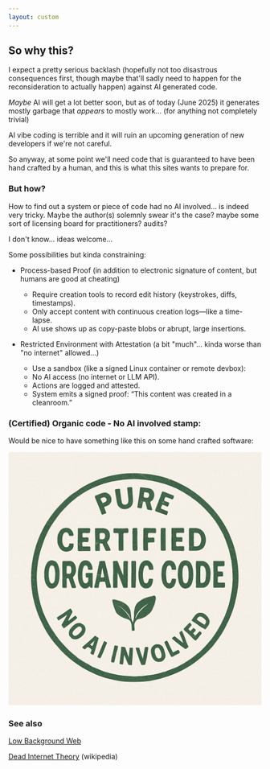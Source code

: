 ```yaml
---
layout: custom
---
```


## So why this?

I expect a pretty serious backlash (hopefully not too disastrous consequences first, though maybe that'll sadly need to happen for the reconsideration to actually happen) against AI generated code.

_Maybe_ AI will get a lot better soon, but as of today (June 2025) it generates mostly garbage that _appears_ to mostly work... (for anything not completely trivial)

AI vibe coding is terrible and it will ruin an upcoming generation of new developers if we're not careful.

So anyway, at some point we'll need code that is guaranteed to have been hand crafted by a human, and this is what this sites wants to prepare for.

### But how?

How to find out a system or piece of code had no AI involved... is indeed very tricky. Maybe the author(s) solemnly swear it's the case? maybe some sort of licensing board for practitioners? audits?

I don't know... ideas welcome...

Some possibilities but kinda constraining:

- Process-based Proof (in addition to electronic signature of content, but humans are good at cheating)
    - Require creation tools to record edit history (keystrokes, diffs, timestamps).
	- Only accept content with continuous creation logs—like a time-lapse.
	- AI use shows up as copy-paste blobs or abrupt, large insertions.

- Restricted Environment with Attestation (a bit "much"... kinda worse than "no internet" allowed...)
	- Use a sandbox (like a signed Linux container or remote devbox):
	- No AI access (no internet or LLM API).
	- Actions are logged and attested.
	- System emits a signed proof: “This content was created in a cleanroom.”


### (Certified) Organic code - No AI involved stamp:

Would be nice to have something like this on some hand crafted software:

![Organic No AI stamp](organic-no-ai.png)

<!--
if you are a human designer and want to contribute a proper, no AI logo for this, please contact me (see github)
or l d email ly _at_ gmail
-->

### See also

[Low Background Web](low-background)

[Dead Internet Theory](https://en.wikipedia.org/wiki/Dead_Internet_theory) (wikipedia)
